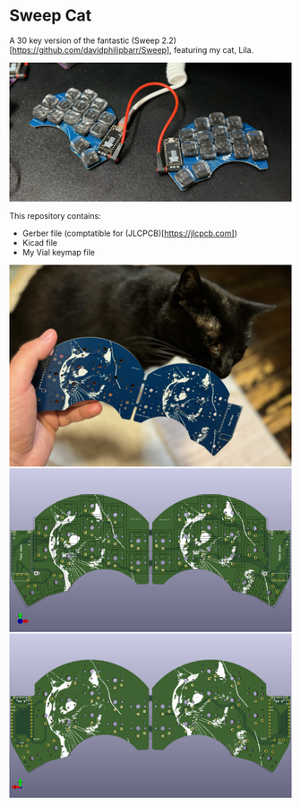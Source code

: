 # Sweep Cat

A 30 key version of the fantastic (Sweep 2.2)[https://github.com/davidphilipbarr/Sweep], featuring my cat, Lila.

![keeb](./images/keeb.jpeg)

This repository contains:
- Gerber file (comptatible for (JLCPCB)[https://jlcpcb.com])
- Kicad file
- My Vial keymap file

![lila](./images/lila.jpeg)
![front](./images/front.png)
![back](./images/back.png)
